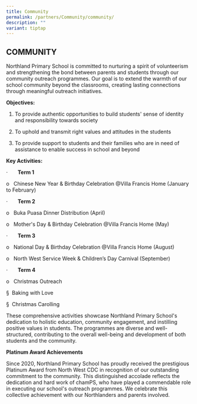 ```yaml
---
title: Community
permalink: /partners/Community/community/
description: ""
variant: tiptap
---
```

<h2>COMMUNITY</h2>
<p>Northland Primary School is committed to nurturing a spirit of volunteerism
and strengthening the bond between parents and students through our community
outreach programmes. Our goal is to extend the warmth of our school community
beyond the classrooms, creating lasting connections through meaningful
outreach initiatives.</p>
<p><strong>Objectives:</strong>
</p>
<ol data-tight="true" class="tight">
<li>
<p>To provide authentic opportunities to build students' sense of identity
and responsibility towards society</p>
</li>
<li>
<p>To uphold and transmit right values and attitudes in the students</p>
</li>
<li>
<p>To provide support to students and their families who are in need of assistance
to enable success in school and beyond</p>
<p></p>
</li>
</ol>
<p><strong>Key Activities:</strong>
</p>
<p>·&nbsp;&nbsp;&nbsp;&nbsp;&nbsp;&nbsp; <strong>Term 1</strong>
</p>
<p>o&nbsp;&nbsp; Chinese New Year &amp; Birthday Celebration @Villa Francis
Home (January to February)</p>
<p>·&nbsp;&nbsp;&nbsp;&nbsp;&nbsp;&nbsp; <strong>Term 2</strong>
</p>
<p>o&nbsp;&nbsp; Buka Puasa Dinner Distribution (April)</p>
<p>o&nbsp;&nbsp; Mother's Day &amp; Birthday Celebration @Villa Francis Home
(May)</p>
<p>·&nbsp;&nbsp;&nbsp;&nbsp;&nbsp;&nbsp; <strong>Term 3</strong>
</p>
<p>o&nbsp;&nbsp; National Day &amp; Birthday Celebration @Villa Francis Home
(August)</p>
<p>o&nbsp;&nbsp; North West Service Week &amp; Children’s Day Carnival (September)</p>
<p>·&nbsp;&nbsp;&nbsp;&nbsp;&nbsp;&nbsp; <strong>Term 4</strong>
</p>
<p>o&nbsp;&nbsp; Christmas Outreach</p>
<p>§&nbsp; Baking with Love</p>
<p>§&nbsp; Christmas Carolling</p>
<p>These comprehensive activities showcase Northland Primary School's dedication
to holistic education, community engagement, and instilling positive values
in students. The programmes are diverse and well-structured, contributing
to the overall well-being and development of both students and the community.</p>
<p><strong>Platinum Award Achievements</strong>
</p>
<p>Since 2020, Northland Primary School has proudly received the prestigious
Platinum Award from North West CDC in recognition of our outstanding commitment
to the community. This distinguished accolade reflects the dedication and
hard work of chamPS, who have played a commendable role in executing our
school's outreach programmes. We celebrate this collective achievement
with our Northlanders and parents involved.</p>